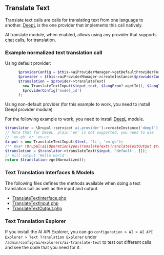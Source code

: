 

## Translate Text

Translate text calls are calls for translating text from one language to another.
[DeepL](https://www.drupal.org/project/ai_provider_deepl) is the one provider that
implements this call natively.

AI translate module, when enabled, allows using any provider that supports
[chat](call_chat.md) calls, for translation.

### Example normalized text translation call

Using default provider:

```php
      $providerConfig = $this->aiProviderManager->getDefaultProviderForOperationType('translate_text');
      $provider = $this->aiProviderManager->createInstance($providerConfig['provider_id'], $providerConfig);
      $translation = $provider->translateText(
        new TranslateTextInput($input_text, $langFrom?->getId(), $langTo->getId()),
        $providerConfig['model_id']
      );
```

Using non-default provider (for this example to work, you need to install Deepl provider module)

For the following example to work, you need to install [DeepL](https://www.drupal.org/project/ai_provider_deepl) module.

```php
$translator = \Drupal::service('ai.provider')->createInstance('deepl');
// Note that for DeepL, plain 'en' is not supported, you need to use
// 'en-gb' or 'en-us'.
$input = new TranslateTextInput($text, 'fi', 'en-gb');
/** @var \Drupal\ai\OperationType\TranslateText\TranslateTextOutput $translation */
$translation = $translator->translateText($input, 'default', []);
// Will output 'Hello world'.
return $translation->getNormalized();
```

### Text Translation Interfaces & Models

The following files defines the methods available when doing a text translation call as well as the input and output.

* [TranslateTextInterface.php](https://git.drupalcode.org/project/ai/-/blob/1.0.x/src/OperationType/TranslateText/TranslateTextInterface.php?ref_type=heads)
* [TranslateTextInput.php](https://git.drupalcode.org/project/ai/-/blob/1.0.x/src/OperationType/TranslateText/TranslateTextInput.php?ref_type=heads)
* [TranslateTextOutput.php](https://git.drupalcode.org/project/ai/-/blob/1.0.x/src/OperationType/TranslateText/TranslateTextOutput.php?ref_type=heads)

### Text Translation Explorer
If you install the AI API Explorer, you can go `configuration > AI > AI API Explorer > Text Translation Explorer` under `/admin/config/ai/explorers/ai-translate-text` to test out different calls and see the code that you need for it.
